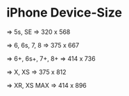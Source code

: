 # iPhone Device-Size

=> 5s, SE              => 320 x 568
        
=> 6, 6s, 7, 8         => 375 x 667
       
=> 6+, 6s+, 7+, 8+     => 414 x 736

=> X, XS               => 375 x 812

=> XR, XS MAX          => 414 x 896
